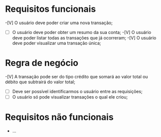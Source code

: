 # Requisitos funcionais
-[V] O usuário deve poder criar uma nova transação;
-[ ] O usuário deve poder obter um resumo da sua conta;
-[V] O usuário deve poder listar todas as transações que já ocorreram;
-[V] O usuário deve poder visualizar uma transação única;

# Regra de negócio
-[V] A transação pode ser do tipo crédito que somará ao valor total
ou débito que subtrairá do valor total;
-[ ] Deve ser possível identificarmos o usuário entre as requisições;
-[ ] O usuário só pode visualizar transações o qual ele criou;

# Requisitos não funcionais
- ...